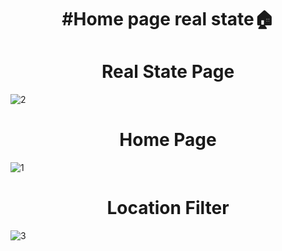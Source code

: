 <h1 align="center">#Home page real state🏠</h1>

<h1 align="center">Real State Page</h1>

![2](https://github.com/MuhammadKhan3/Baksh/assets/79418503/0d7eb6da-398d-4f76-bc38-afe98b0d8a4b)

<h1 align="center">Home Page</h1>

![1](https://github.com/MuhammadKhan3/Baksh/assets/79418503/e9c16b04-5716-40b4-b0ba-beb0df8d54e3)

<h1 align="center">Location Filter</h1>

![3](https://github.com/MuhammadKhan3/Baksh/assets/79418503/24dfc64e-cb05-4809-bc68-3cd5ddb05b88)
